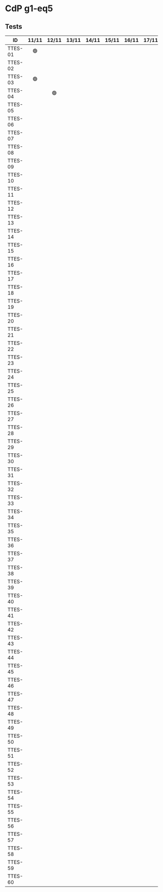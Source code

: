 # CdP g1-eq5

## Tests

|   ID    |     11/11      |     12/11      |     13/11      |     14/11      |     15/11      |     16/11      |     17/11      |     18/11      |     19/11      |     20/11      |     21/11      |     22/11      |
| ------- | :------------: | :------------: | :------------: | :------------: | :------------: | :------------: | :------------: | :------------: | :------------: | :------------: | :------------: | :------------: |  
| TTES-01 | :green_circle: |                |                |                |                |                |                |                |                |                |                |                |
| TTES-02 |                |                |                |                |                |                |                |                |                |                |                |                |
| TTES-03 | :green_circle: |                |                |                |                |                |                |                |                |                |                |                |
| TTES-04 |                | :green_circle: |                |                |                |                |                |                |                |                |                |                |
| TTES-05 |                |                |                |                |                |                |                |                |                |                |                |                |
| TTES-06 |                |                |                |                |                |                |                |                |                |                |                |                |
| TTES-07 |                |                |                |                |                |                |                |                |                |                |                |                |
| TTES-08 |                |                |                |                |                |                |                |                |                |                |                |                |
| TTES-09 |                |                |                |                |                |                |                |                |                |                |                |                |
| TTES-10 |                |                |                |                |                |                |                |                |                |                |                |                |
| TTES-11 |                |                |                |                |                |                |                |                |                |                |                |                |
| TTES-12 |                |                |                |                |                |                |                |                |                |                |                |                |
| TTES-13 |                |                |                |                |                |                |                |                |                |                |                |                |
| TTES-14 |                |                |                |                |                |                |                |                |                |                |                |                |
| TTES-15 |                |                |                |                |                |                |                |                |                |                |                |                |
| TTES-16 |                |                |                |                |                |                |                |                |                |                |                |                |
| TTES-17 |                |                |                |                |                |                |                |                |                |                |                |                |
| TTES-18 |                |                |                |                |                |                |                |                |                |                |                |                |
| TTES-19 |                |                |                |                |                |                |                |                |                |                |                |                |
| TTES-20 |                |                |                |                |                |                |                |                |                |                |                |                |
| TTES-21 |                |                |                |                |                |                |                |                |                |                |                |                |
| TTES-22 |                |                |                |                |                |                |                |                |                |                |                |                |
| TTES-23 |                |                |                |                |                |                |                |                |                |                |                |                |
| TTES-24 |                |                |                |                |                |                |                |                |                |                |                |                |
| TTES-25 |                |                |                |                |                |                |                |                |                |                |                |                |
| TTES-26 |                |                |                |                |                |                |                |                |                |                |                |                |
| TTES-27 |                |                |                |                |                |                |                |                |                |                |                |                |
| TTES-28 |                |                |                |                |                |                |                |                |                |                |                |                |
| TTES-29 |                |                |                |                |                |                |                |                |                |                |                |                |
| TTES-30 |                |                |                |                |                |                |                |                |                |                |                |                |
| TTES-31 |                |                |                |                |                |                |                |                |                |                |                |                |
| TTES-32 |                |                |                |                |                |                |                |                |                |                |                |                |
| TTES-33 |                |                |                |                |                |                |                |                |                |                |                |                |
| TTES-34 |                |                |                |                |                |                |                |                |                |                |                |                |
| TTES-35 |                |                |                |                |                |                |                |                |                |                |                |                |
| TTES-36 |                |                |                |                |                |                |                |                |                |                |                |                |
| TTES-37 |                |                |                |                |                |                |                |                |                |                |                |                |
| TTES-38 |                |                |                |                |                |                |                |                |                |                |                |                |
| TTES-39 |                |                |                |                |                |                |                |                |                |                |                |                |
| TTES-40 |                |                |                |                |                |                |                |                |                |                |                |                |
| TTES-41 |                |                |                |                |                |                |                |                |                |                |                |                |
| TTES-42 |                |                |                |                |                |                |                |                |                |                |                |                |
| TTES-43 |                |                |                |                |                |                |                |                |                |                |                |                |
| TTES-44 |                |                |                |                |                |                |                |                |                |                |                |                |
| TTES-45 |                |                |                |                |                |                |                |                |                |                |                |                |
| TTES-46 |                |                |                |                |                |                |                |                |                |                |                |                |
| TTES-47 |                |                |                |                |                |                |                |                |                |                |                |                |
| TTES-48 |                |                |                |                |                |                |                |                |                |                |                |                |
| TTES-49 |                |                |                |                |                |                |                |                |                |                |                |                |
| TTES-50 |                |                |                |                |                |                |                |                |                |                |                |                |
| TTES-51 |                |                |                |                |                |                |                |                |                |                |                |                |
| TTES-52 |                |                |                |                |                |                |                |                |                |                |                |                |
| TTES-53 |                |                |                |                |                |                |                |                |                |                |                |                |
| TTES-54 |                |                |                |                |                |                |                |                |                |                |                |                |
| TTES-55 |                |                |                |                |                |                |                |                |                |                |                |                |
| TTES-56 |                |                |                |                |                |                |                |                |                |                |                |                |
| TTES-57 |                |                |                |                |                |                |                |                |                |                |                |                |
| TTES-58 |                |                |                |                |                |                |                |                |                |                |                |                |
| TTES-59 |                |                |                |                |                |                |                |                |                |                |                |                |
| TTES-60 |                |                |                |                |                |                |                |                |                |                |                |                |         |                                                                                                                                                       
